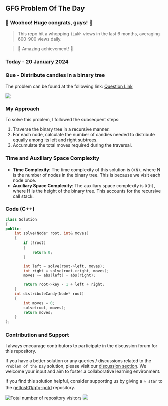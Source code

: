 ## GFG Problem Of The Day

### 🌟 Woohoo! Huge congrats, guys! 🎉 
> This repo hit a whopping `1Lakh` views in the last 6 months, averaging 600-900 views daily. 

> 🚀 Amazing achievement! 🥳

### Today - 20 January 2024
### Que - Distribute candies in a binary tree
The problem can be found at the following link: [Question Link](https://www.geeksforgeeks.org/problems/distribute-candies-in-a-binary-tree/1)

![](https://badgen.net/badge/Level/Hard/red)

### My Approach

To solve this problem, I followed the subsequent steps:

1. Traverse the binary tree in a recursive manner.
2. For each node, calculate the number of candies needed to distribute equally among its left and right subtrees.
3. Accumulate the total moves required during the traversal.

### Time and Auxiliary Space Complexity

- **Time Complexity**: The time complexity of this solution is `O(N)`, where N is the number of nodes in the binary tree. This is because we visit each node once.
- **Auxiliary Space Complexity**: The auxiliary space complexity is `O(H)`, where H is the height of the binary tree. This accounts for the recursive call stack.

### Code (C++)

```cpp
class Solution
{
public:
    int solve(Node* root, int& moves)
    {
        if (!root)
        {
            return 0;
        }

        int left = solve(root->left, moves);
        int right = solve(root->right, moves);
        moves += abs(left) + abs(right);

        return root->key - 1 + left + right;
    }
    int distributeCandy(Node* root)
    {
        int moves = 0;
        solve(root, moves);
        return moves;
    }
};
```

### Contribution and Support

I always encourage contributors to participate in the discussion forum for this repository.

If you have a better solution or any queries / discussions related to the `Problem of the Day` solution, please visit our [discussion section](https://github.com/getlost01/gfg-potd/discussions). We welcome your input and aim to foster a collaborative learning environment.

If you find this solution helpful, consider supporting us by giving a `⭐ star` to the [getlost01/gfg-potd](https://github.com/getlost01/gfg-potd) repository.

![Total number of repository visitors](https://komarev.com/ghpvc/?username=gl01potdgfg&color=blue&&label=Visitors)
![](https://hit.yhype.me/github/profile?user_id=79409258)

